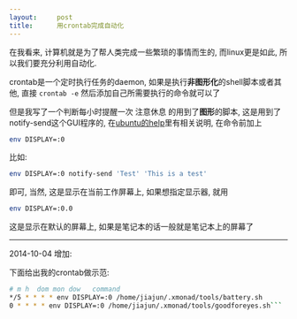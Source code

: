 ```yaml
---
layout:     post
title:      用crontab完成自动化
---
```


在我看来, 计算机就是为了帮人类完成一些繁琐的事情而生的, 而linux更是如此, 所以我们要充分利用自动化.

crontab是一个定时执行任务的daemon, 如果是执行**非图形化**的shell脚本或者其他, 直接 `crontab -e` 然后添加自己所需要执行的命令就可以了

但是我写了一个判断每小时提醒一次 注意休息 的用到了**图形**的脚本, 这是用到了notify-send这个GUI程序的, 在[ubuntu的help](https://help.ubuntu.com/community/CronHowto#GUI%20Applications)里有相关说明, 在命令前加上

```bash
env DISPLAY=:0
```

比如:

```bash
env DISPLAY=:0 notify-send 'Test' 'This is a test'
```

即可, 当然, 这是显示在当前工作屏幕上, 如果想指定显示器, 就用

```bash 
env DISPLAY=:0.0 
```

这是显示在默认的屏幕上, 如果是笔记本的话一般就是笔记本上的屏幕了

-----------------------
2014-10-04 增加:

下面给出我的crontab做示范:

```bash
# m h  dom mon dow   command
*/5 * * * * env DISPLAY=:0 /home/jiajun/.xmonad/tools/battery.sh
0 * * * * env DISPLAY=:0 /home/jiajun/.xmonad/tools/goodforeyes.sh```
